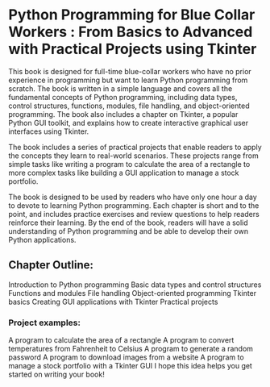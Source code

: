 # Python Programming for Blue Collar Workers : From Basics to Advanced with Practical Projects using Tkinter #

This book is designed for full-time blue-collar workers who have no prior experience in programming but want to learn Python programming from scratch. The book is written in a simple language and covers all the fundamental concepts of Python programming, including data types, control structures, functions, modules, file handling, and object-oriented programming. The book also includes a chapter on Tkinter, a popular Python GUI toolkit, and explains how to create interactive graphical user interfaces using Tkinter.

The book includes a series of practical projects that enable readers to apply the concepts they learn to real-world scenarios. These projects range from simple tasks like writing a program to calculate the area of a rectangle to more complex tasks like building a GUI application to manage a stock portfolio.

The book is designed to be used by readers who have only one hour a day to devote to learning Python programming. Each chapter is short and to the point, and includes practice exercises and review questions to help readers reinforce their learning. By the end of the book, readers will have a solid understanding of Python programming and be able to develop their own Python applications.

## Chapter Outline: ##

Introduction to Python programming
Basic data types and control structures
Functions and modules
File handling
Object-oriented programming
Tkinter basics
Creating GUI applications with Tkinter
Practical projects

### Project examples: ###

A program to calculate the area of a rectangle
A program to convert temperatures from Fahrenheit to Celsius
A program to generate a random password
A program to download images from a website
A program to manage a stock portfolio with a Tkinter GUI
I hope this idea helps you get started on writing your book!
